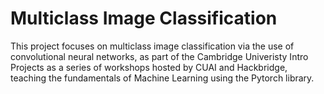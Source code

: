 # Multiclass Image Classification
This project focuses on multiclass image classification via the use of convolutional neural networks, as part of the Cambridge Univeristy Intro Projects as a series of workshops hosted by CUAI and Hackbridge, teaching the fundamentals of Machine Learning using the Pytorch library.
